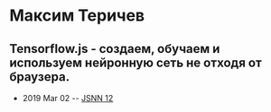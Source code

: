 # Максим Теричев

## Tensorflow.js - создаем, обучаем и используем нейронную сеть не отходя от браузера.
- 2019 Mar 02 -- [JSNN 12](https://www.youtube.com/watch?v=Ctvf2haP83M)    

